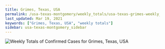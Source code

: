 ```yaml
---
title: Grimes, Texas, USA
permalink: /usa-texas-montgomery/weekly_totals/usa-texas-grimes-weekly_totals.html
last_updated: Mar 19, 2021
keywords: ["Grimes, Texas, USA", "weekly totals"]
sidebar: usa-texas-montgomery_sidebar
---
```


![Weekly Totals of Confirmed Cases for Grimes, Texas, USA](/covid_tracker/images/graphs/usa-texas-grimes-weekly_totals_graph.png)
